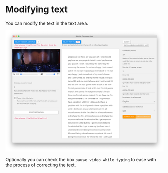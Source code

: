 # Modifying text

You can modify the text in the text area.

![Video + Text](../.gitbook/assets/adding-text%20%281%29.png)

Optionally you can check the box `pause video while typing` to ease with the process of correcting the text.

